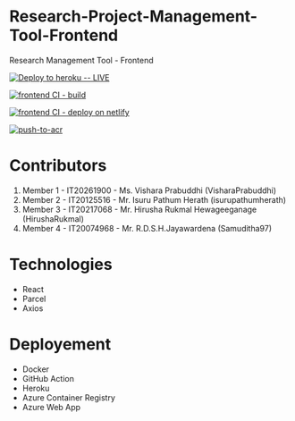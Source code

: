 # Research-Project-Management-Tool-Frontend
Research Management Tool - Frontend

[![Deploy to heroku -- LIVE](https://github.com/SLIIT-PROJECT-THIRD/Research-Project-Management-Tool-Frontend/actions/workflows/heroku-deploy.yml/badge.svg)](https://github.com/SLIIT-PROJECT-THIRD/Research-Project-Management-Tool-Frontend/actions/workflows/heroku-deploy.yml)

[![frontend CI - build](https://github.com/SLIIT-PROJECT-THIRD/Research-Project-Management-Tool-Frontend/actions/workflows/node.js.yml/badge.svg)](https://github.com/SLIIT-PROJECT-THIRD/Research-Project-Management-Tool-Frontend/actions/workflows/node.js.yml)

[![frontend CI - deploy on netlify](https://github.com/SLIIT-PROJECT-THIRD/Research-Project-Management-Tool-Frontend/actions/workflows/netlify-deploy.yml/badge.svg)](https://github.com/SLIIT-PROJECT-THIRD/Research-Project-Management-Tool-Frontend/actions/workflows/netlify-deploy.yml)

[![push-to-acr](https://github.com/SLIIT-PROJECT-THIRD/Research-Project-Management-Tool-Frontend/actions/workflows/push-to-acr.yml/badge.svg)](https://github.com/SLIIT-PROJECT-THIRD/Research-Project-Management-Tool-Frontend/actions/workflows/push-to-acr.yml)

# Contributors
<ol>
  <li> Member 1 - IT20261900 - Ms. Vishara Prabuddhi (VisharaPrabuddhi) </li>
  <li> Member 2 - IT20125516 - Mr. Isuru Pathum Herath (isurupathumherath) </li>
  <li> Member 3 - IT20217068 - Mr. Hirusha Rukmal Hewageeganage (HirushaRukmal) </li>
  <li> Member 4 - IT20074968 - Mr. R.D.S.H.Jayawardena (Samuditha97) </li>
</ol>

# Technologies
<ul>
  <li>React</li>
  <li>Parcel</li>
  <li>Axios</li>
</ul>

# Deployement
<ul>
  <li>Docker</li>
  <li>GitHub Action</li>
  <li>Heroku</li>
  <li>Azure Container Registry</li>
  <li>Azure Web App</li>
</ul>
